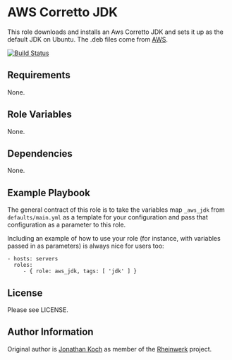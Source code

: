 AWS Corretto JDK
=========

This role downloads and installs an Aws Corretto JDK and sets it up as the default JDK on Ubuntu. The .deb files come from [AWS](https://docs.aws.amazon.com/corretto/).

[![Build Status](https://travis-ci.org/Rheinwerk/ansible-role-aws_jdk.svg?branch=master)](https://travis-ci.org/Rheinwerk/ansible-role-aws_jdk)

Requirements
------------

None.

Role Variables
--------------

None.

Dependencies
-----------

None.

Example Playbook
----------------

The general contract of this role is to take the variables map `_aws_jdk` from `defaults/main.yml` as a template for your configuration and pass that configuration as a parameter to this role.

Including an example of how to use your role (for instance, with variables passed in as parameters) is always nice for users too:

    - hosts: servers
      roles:
         - { role: aws_jdk, tags: [ 'jdk' ] }

License
-------

Please see LICENSE.

Author Information
------------------

Original author is [Jonathan Koch](https://github.com/devthat) as member of the [Rheinwerk](https://github.com/Rheinwerk) project.
